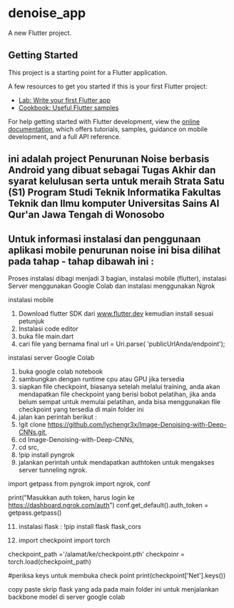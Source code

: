 # denoise_app

A new Flutter project.

## Getting Started

This project is a starting point for a Flutter application.

A few resources to get you started if this is your first Flutter project:

- [Lab: Write your first Flutter app](https://docs.flutter.dev/get-started/codelab)
- [Cookbook: Useful Flutter samples](https://docs.flutter.dev/cookbook)

For help getting started with Flutter development, view the
[online documentation](https://docs.flutter.dev/), which offers tutorials,
samples, guidance on mobile development, and a full API reference.


## ini adalah project Penurunan Noise berbasis Android yang dibuat sebagai Tugas Akhir dan syarat kelulusan serta untuk meraih Strata Satu (S1) Program Studi Teknik Informatika Fakultas Teknik dan Ilmu komputer Universitas Sains Al Qur'an Jawa Tengah di Wonosobo

## Untuk informasi instalasi dan penggunaan aplikasi mobile penurunan noise ini bisa dilihat pada tahap - tahap dibawah ini :
Proses instalasi dibagi menjadi 3 bagian, instalasi mobile (flutter), instalasi Server menggunakan Google Colab dan instalasi menggunakan Ngrok

instalasi mobile 
1. Download flutter SDK dari www.flutter.dev kemudian install sesuai petunjuk
2. Instalasi code editor
3. buka file main.dart
4. cari file yang bernama final url = Uri.parse(
        'publicUrlAnda/endpoint'); 

instalasi server Google Colab
1. buka google colab notebook
2. sambungkan dengan runtime cpu atau GPU jika tersedia
3. siapkan file checkpoint, biasanya setelah melalui training, anda akan mendapatkan file checkpoint yang berisi bobot pelatihan,
   jika anda belum sempat untuk memulai pelatihan, anda bisa menggunakan file checkpoint yang tersedia di main folder ini 
5. jalan kan perintah berikut :
6. !git clone https://github.com/lychengr3x/Image-Denoising-with-Deep-CNNs.git,
7. cd Image-Denoising-with-Deep-CNNs,
8. cd src,
9. !pip install pyngrok
10. jalankan perintah untuk mendapatkan authtoken untuk mengakses server tunneling ngrok.

   import getpass
   from pyngrok import ngrok, conf

   print("Masukkan auth token, harus login ke   https://dashboard.ngrok.com/auth")
   conf.get_default().auth_token = getpass.getpass()

11. instalasi flask : 
   !pip install flask flask_cors

12. import checkpoint
   import torch

   checkpoint_path ='/alamat/ke/checkpoint.pth'
   checkpoinr = torch.load(checkpoint_path)

   #periksa keys untuk membuka check point
   print(checkpoint['Net'].keys())
   
   copy paste skrip flask yang ada pada main folder ini untuk menjalankan backbone model di server google colab
    

    
